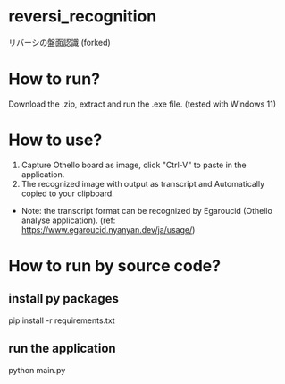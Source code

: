 # reversi_recognition
リバーシの盤面認識 (forked)

# How to run?
Download the .zip, extract and run the .exe file.
(tested with Windows 11)

# How to use?
1. Capture Othello board as image, click "Ctrl-V" to paste in the application.
2. The recognized image with output as transcript and Automatically copied to your clipboard.
- Note: the transcript format can be recognized by Egaroucid (Othello analyse application). 
(ref: https://www.egaroucid.nyanyan.dev/ja/usage/)

# How to run by source code?
## install py packages
pip install -r requirements.txt

## run the application
python main.py
